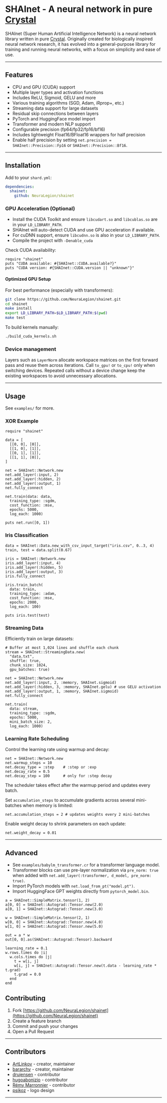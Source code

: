 # SHAInet - A neural network in pure [Crystal](https://crystal-lang.org/)

SHAInet (Super Human Artificial Intelligence Network) is a neural network library written in pure [Crystal](https://crystal-lang.org/). Originally created for biologically inspired neural network research, it has evolved into a general-purpose library for training and running neural networks, with a focus on simplicity and ease of use.

---

## Features

- CPU and GPU (CUDA) support
- Multiple layer types and activation functions
- Includes ReLU, Sigmoid, GELU and more
- Various training algorithms (SGD, Adam, iRprop+, etc.)
- Streaming data support for large datasets
- Residual skip connections between layers
- PyTorch and HuggingFace model import
- Transformer and modern NLP support
- Configurable precision (fp64/fp32/fp16/bf16)
- Includes lightweight Float16/BFloat16 wrappers for half precision
- Enable half precision by setting `net.precision = SHAInet::Precision::Fp16`
  or `SHAInet::Precision::Bf16`.

---

## Installation

Add to your `shard.yml`:

```yaml
dependencies:
  shainet:
    github: NeuraLegion/shainet
```

### GPU Acceleration (Optional)

- Install the CUDA Toolkit and ensure `libcudart.so` and `libcublas.so` are in your `LD_LIBRARY_PATH`.
- SHAInet will auto-detect CUDA and use GPU acceleration if available.
- For cuDNN support, ensure `libcudnn.so` is also in your `LD_LIBRARY_PATH`.
- Compile the project with `-Denable_cuda`

Check CUDA availability:

```crystal
require "shainet"
puts "CUDA available: #{SHAInet::CUDA.available?}"
puts "CUDA version: #{SHAInet::CUDA.version || "unknown"}"
```

#### Optimized GPU Setup

For best performance (especially with transformers):

```bash
git clone https://github.com/NeuraLegion/shainet.git
cd shainet
make install
export LD_LIBRARY_PATH=$LD_LIBRARY_PATH:$(pwd)
make test
```

To build kernels manually:

```bash
./build_cuda_kernels.sh
```

### Device management

Layers such as `LayerNorm` allocate workspace matrices on the first forward pass
and reuse them across iterations. Call `to_gpu!` or `to_cpu!` only when
switching devices. Repeated calls without a device change keep the existing
workspaces to avoid unnecessary allocations.

---

## Usage

See `examples/` for more.

### XOR Example

```crystal
require "shainet"

data = [
  [[0, 0], [0]],
  [[1, 0], [1]],
  [[0, 1], [1]],
  [[1, 1], [0]],
]

net = SHAInet::Network.new
net.add_layer(:input, 2)
net.add_layer(:hidden, 2)
net.add_layer(:output, 1)
net.fully_connect

net.train(data: data,
  training_type: :sgdm,
  cost_function: :mse,
  epochs: 5000,
  log_each: 1000)

puts net.run([0, 1])
```

### Iris Classification

```crystal
data = SHAInet::Data.new_with_csv_input_target("iris.csv", 0..3, 4)
train, test = data.split(0.67)

iris = SHAInet::Network.new
iris.add_layer(:input, 4)
iris.add_layer(:hidden, 5)
iris.add_layer(:output, 3)
iris.fully_connect

iris.train_batch(
  data: train,
  training_type: :adam,
  cost_function: :mse,
  epochs: 2000,
  log_each: 100)

puts iris.test(test)
```

### Streaming Data

Efficiently train on large datasets:

```crystal
# Buffer at most 1,024 lines and shuffle each chunk
stream = SHAInet::StreamingData.new(
  "data.txt",
  shuffle: true,
  chunk_size: 1024,
  gpu_batches: true)

net = SHAInet::Network.new
net.add_layer(:input, 2, :memory, SHAInet.sigmoid)
net.add_layer(:hidden, 3, :memory, SHAInet.gelu) # use GELU activation
net.add_layer(:output, 1, :memory, SHAInet.sigmoid)
net.fully_connect

net.train(
  data: stream,
  training_type: :sgdm,
  epochs: 5000,
  mini_batch_size: 2,
  log_each: 1000)
```

### Learning Rate Scheduling

Control the learning rate using warmup and decay:

```crystal
net = SHAInet::Network.new
net.warmup_steps = 10
net.decay_type = :step    # :step or :exp
net.decay_rate = 0.5
net.decay_step = 100      # only for :step decay
```

The scheduler takes effect after the warmup period and updates every batch.

Set `accumulation_steps` to accumulate gradients across several mini-batches when memory is limited:

```crystal
net.accumulation_steps = 2 # updates weights every 2 mini-batches
```

Enable weight decay to shrink parameters on each update:

```crystal
net.weight_decay = 0.01
```

---

## Advanced

- See `examples/babylm_transformer.cr` for a transformer language model.
- Transformer blocks can use pre-layer normalization via `pre_norm: true` when added with `net.add_layer(:transformer, d_model, pre_norm: true)`.
- Import PyTorch models with `net.load_from_pt("model.pt")`.
- Import HuggingFace GPT weights directly from `pytorch_model.bin`.

```crystal
a = SHAInet::SimpleMatrix.tensor(1, 2)
a[0, 0] = SHAInet::Autograd::Tensor.new(2.0)
a[0, 1] = SHAInet::Autograd::Tensor.new(3.0)

w = SHAInet::SimpleMatrix.tensor(2, 1)
w[0, 0] = SHAInet::Autograd::Tensor.new(4.0)
w[1, 0] = SHAInet::Autograd::Tensor.new(5.0)

out = a * w
out[0, 0].as(SHAInet::Autograd::Tensor).backward

learning_rate = 0.1
w.rows.times do |i|
  w.cols.times do |j|
    t = w[i, j]
    w[i, j] = SHAInet::Autograd::Tensor.new(t.data - learning_rate * t.grad)
    t.grad = 0.0
  end
end
```

## Contributing

1. Fork [https://github.com/NeuraLegion/shainet](https://github.com/NeuraLegion/shainet)
2. Create a feature branch
3. Commit and push your changes
4. Open a Pull Request

---

## Contributors

- [ArtLinkov](https://github.com/ArtLinkov) - creator, maintainer
- [bararchy](https://github.com/bararchy) - creator, maintainer
- [drujensen](https://github.com/drujensen) - contributor
- [hugoabonizio](https://github.com/hugoabonizio) - contributor
- [Rémy Marronnier](https://github.com/rmarronnier) - contributor
- [psikoz](https://github.com/psikoz) - logo design

---
